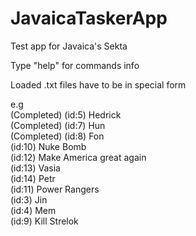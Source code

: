 # JavaicaTaskerApp
Test app for Javaica's Sekta

Type "help" for commands info

Loaded .txt files have to be in special form

e.g<br/>(Completed) (id:5) Hedrick<br/>(Completed) (id:7) Hun<br/>(Completed) (id:8) Fon<br/>(id:10) Nuke Bomb<br/>(id:12) Make America great again<br/>(id:13) Vasia<br/>(id:14) Petr<br/>(id:11) Power Rangers<br/>(id:3) Jin<br/>(id:4) Mem<br/>(id:9) Kill Strelok
